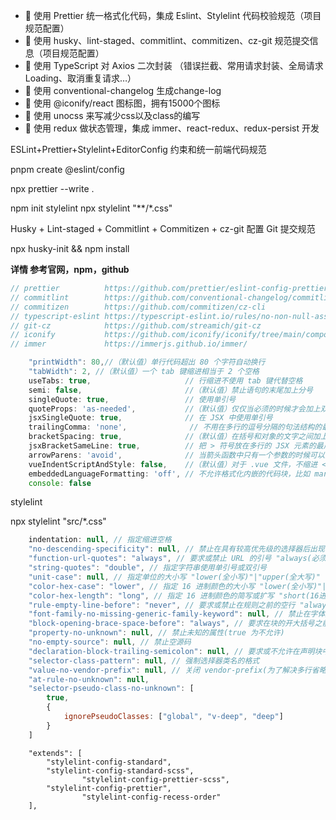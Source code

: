 - 🚀 使用 Prettier 统一格式化代码，集成 Eslint、Stylelint 代码校验规范（项目规范配置）
- 🚀 使用 husky、lint-staged、commitlint、commitizen、cz-git 规范提交信息（项目规范配置）
- 🚀 使用 TypeScript 对 Axios 二次封装 （错误拦截、常用请求封装、全局请求 Loading、取消重复请求…）
- 🚀 使用 conventional-changelog 生成change-log
- 🚀 使用 @iconify/react 图标图，拥有15000个图标
- 🚀 使用 unocss 来写减少css以及class的编写
- 🚀 使用 redux 做状态管理，集成 immer、react-redux、redux-persist 开发

ESLint+Prettier+Stylelint+EditorConfig 约束和统一前端代码规范

pnpm create @eslint/config

npx prettier --write .

npm init stylelint   npx stylelint "**/*.css"

Husky + Lint-staged + Commitlint + Commitizen + cz-git 配置 Git 提交规范

npx husky-init && npm install

**详情 参考官网，npm，github**

```js
// prettier          https://github.com/prettier/eslint-config-prettier#installation
// commitlint        https://github.com/conventional-changelog/commitlint
// commitizen        https://github.com/commitizen/cz-cli
// typescript-eslint https://typescript-eslint.io/rules/no-non-null-assertion/
// git-cz            https://github.com/streamich/git-cz
// iconify           https://github.com/iconify/iconify/tree/main/components/react
// immer             https://immerjs.github.io/immer/

```


```js
    "printWidth": 80,//（默认值）单行代码超出 80 个字符自动换行
    "tabWidth": 2, //（默认值）一个 tab 键缩进相当于 2 个空格
    useTabs: true,                     // 行缩进不使用 tab 键代替空格
    semi: false,                       //（默认值）禁止语句的末尾加上分号
    singleQuote: true,                 // 使用单引号
    quoteProps: 'as-needed',           //（默认值）仅仅当必须的时候才会加上双引号
    jsxSingleQuote: true,              // 在 JSX 中使用单引号
    trailingComma: 'none',              // 不用在多行的逗号分隔的句法结构的最后一行的末尾加上逗号
    bracketSpacing: true,              //（默认值）在括号和对象的文字之间加上一个空格
    jsxBracketSameLine: true,          // 把 > 符号放在多行的 JSX 元素的最后一行
    arrowParens: 'avoid',              // 当箭头函数中只有一个参数的时候可以忽略括弧
    vueIndentScriptAndStyle: false,    //（默认值）对于 .vue 文件，不缩进 <script> 和 <style> 里的内容
    embeddedLanguageFormatting: 'off', // 不允许格式化内嵌的代码块，比如 markdown  文件里的代码块
    console: false

```

stylelint

npx stylelint "src/*.css"

```js
	indentation: null, // 指定缩进空格
	"no-descending-specificity": null, // 禁止在具有较高优先级的选择器后出现被其覆盖的较低优先级的选择器
	"function-url-quotes": "always", // 要求或禁止 URL 的引号 "always(必须加上引号)"|"never(没有引号)"
	"string-quotes": "double", // 指定字符串使用单引号或双引号
	"unit-case": null, // 指定单位的大小写 "lower(全小写)"|"upper(全大写)"
	"color-hex-case": "lower", // 指定 16 进制颜色的大小写 "lower(全小写)"|"upper(全大写)"
	"color-hex-length": "long", // 指定 16 进制颜色的简写或扩写 "short(16进制简写)"|"long(16进制扩写)"
	"rule-empty-line-before": "never", // 要求或禁止在规则之前的空行 "always(规则之前必须始终有一个空行)"|"never(规则前绝不能有空行)"|"always-multi-line(多行规则之前必须始终有一行)"|	"never-multi-line(多行规则之前绝不能有空行。)"
	"font-family-no-missing-generic-family-keyword": null, // 禁止在字体族名称列表中缺少通用字体族关键字
	"block-opening-brace-space-before": "always", // 要求在块的开大括号之前必须有一个空格或不能有空白符 "always(大括号前必须始终有一个空格)"|"never(左大括号之前绝不能有空格)	"always-single-line(在单行块中的左大括号之前必须始终有一个空格)"|"never-single-line(在单行块中的左大括号之前绝不能有空格)"|"always-multi-line(在多行块中，左大括号之前必须始终有空格)"|	"never-multi-line(多行块中的左大括号之前绝不能有空格)"
	"property-no-unknown": null, // 禁止未知的属性(true 为不允许)
	"no-empty-source": null, // 禁止空源码
	"declaration-block-trailing-semicolon": null, // 要求或不允许在声明块中使用尾随分号 string："always(必须始终有一个尾随分号)"|"never(不得有尾随分号)"
	"selector-class-pattern": null, // 强制选择器类名的格式
	"value-no-vendor-prefix": null, // 关闭 vendor-prefix(为了解决多行省略 -webkit-box)
	"at-rule-no-unknown": null,
	"selector-pseudo-class-no-unknown": [
		true,
		{
			ignorePseudoClasses: ["global", "v-deep", "deep"]
		}
	]

```

```
    "extends": [
        "stylelint-config-standard",
        "stylelint-config-standard-scss",
				"stylelint-config-prettier-scss",
        "stylelint-config-prettier",
				"stylelint-config-recess-order"
    ],
```
